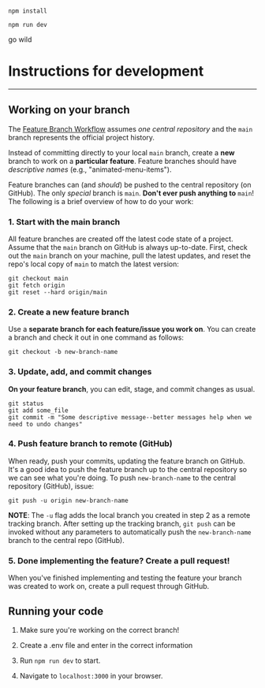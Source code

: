 ###

```npm install```

```npm run dev```

go wild

# Instructions for development

---

## Working on your branch

The [Feature Branch Workflow](https://www.atlassian.com/git/tutorials/comparing-workflows/feature-branch-workflow) assumes *one central repository* and the `main` branch represents the official project history.

Instead of committing directly to your local `main` branch, create a **new** branch to work on a **particular feature**. Feature branches should have *descriptive names* (e.g., "animated-menu-items").

Feature branches can (and *should*) be pushed to the central repository (on GitHub). The only *special* branch is `main`. **Don't ever push anything to** `main`! The following is a brief overview of how to do your work:

### 1. Start with the main branch

All feature branches are created off the latest code state of a project. Assume that the `main` branch on GitHub is always up-to-date. First, check out the `main` branch on your machine, pull the latest updates, and reset the repo's local copy of `main` to match the latest version:
```
git checkout main
git fetch origin
git reset --hard origin/main
```

### 2. Create a new feature branch

Use a **separate branch for each feature/issue you work on**. You can create a branch and check it out in one command as follows:
```
git checkout -b new-branch-name
```

### 3. Update, add, and commit changes

**On your feature branch**, you can edit, stage, and commit changes as usual.
```
git status
git add some_file
git commit -m "Some descriptive message--better messages help when we need to undo changes"
```

### 4. Push feature branch to remote (GitHub)

When ready, push your commits, updating the feature branch on GitHub. It's a good idea to push the feature branch up to the central repository so we can see what you're doing. To push `new-branch-name` to the central repository (GitHub), issue:
```
git push -u origin new-branch-name
```

**NOTE**: The `-u` flag adds the local branch you created in step 2 as a remote tracking branch. After setting up the tracking branch, `git push` can be invoked without any parameters to automatically push the `new-branch-name` branch to the central repo (GitHub).

### 5. Done implementing the feature? Create a pull request!

When you've finished implementing and testing the feature your branch was created to work on, create a pull request through GitHub.

## Running your code

1. Make sure you're working on the correct branch!

2. Create a .env file and enter in the correct information

3. Run `npm run dev` to start.

4. Navigate to `localhost:3000` in your browser.